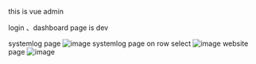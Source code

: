 this is vue admin

login 、dashboard page is dev

systemlog page
![image](https://github.com/li903986396/vuejsadmin/master/static/image/log1.png)
systemlog page on row select
![image](https://github.com/li903986396/vuejsadmin/master/static/image/log2.png)
website page
![image](https://github.com/li903986396/vuejsadmin/master/static/image/site.png)
